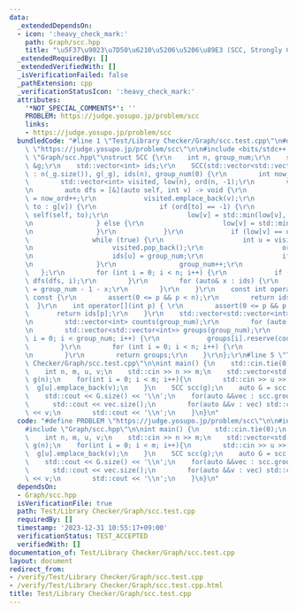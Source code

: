 ```yaml
---
data:
  _extendedDependsOn:
  - icon: ':heavy_check_mark:'
    path: Graph/scc.hpp
    title: "\u5F37\u9023\u7D50\u6210\u5206\u5206\u89E3 (SCC, Strongly Connected Component)"
  _extendedRequiredBy: []
  _extendedVerifiedWith: []
  _isVerificationFailed: false
  _pathExtension: cpp
  _verificationStatusIcon: ':heavy_check_mark:'
  attributes:
    '*NOT_SPECIAL_COMMENTS*': ''
    PROBLEM: https://judge.yosupo.jp/problem/scc
    links:
    - https://judge.yosupo.jp/problem/scc
  bundledCode: "#line 1 \"Test/Library Checker/Graph/scc.test.cpp\"\n#define PROBLEM\
    \ \"https://judge.yosupo.jp/problem/scc\"\n\n#include <bits/stdc++.h>\n#line 1\
    \ \"Graph/scc.hpp\"\nstruct SCC {\r\n    int n, group_num;\r\n    std::vector<std::vector<int>>\
    \ &g;\r\n    std::vector<int> ids;\r\n    SCC(std::vector<std::vector<int>> &_g)\
    \ : n(_g.size()), g(_g), ids(n), group_num(0) {\r\n        int now_ord = 0;\r\n\
    \        std::vector<int> visited, low(n), ord(n, -1);\r\n        visited.reserve(n);\r\
    \n        auto dfs = [&](auto self, int v) -> void {\r\n            low[v] = ord[v]\
    \ = now_ord++;\r\n            visited.emplace_back(v);\r\n            for(auto\
    \ to : g[v]) {\r\n                if (ord[to] == -1) {\r\n                   \
    \ self(self, to);\r\n                    low[v] = std::min(low[v], low[to]);\r\
    \n                } else {\r\n                    low[v] = std::min(low[v], ord[to]);\r\
    \n                }\r\n            }\r\n            if (low[v] == ord[v]) {\r\n\
    \                while (true) {\r\n                    int u = visited.back();\r\
    \n                    visited.pop_back();\r\n                    ord[u] = n;\r\
    \n                    ids[u] = group_num;\r\n                    if (u == v) break;\r\
    \n                }\r\n                group_num++;\r\n            }\r\n     \
    \   };\r\n        for (int i = 0; i < n; i++) {\r\n            if (ord[i] == -1)\
    \ dfs(dfs, i);\r\n        }\r\n        for (auto& x : ids) {\r\n            x\
    \ = group_num - 1 - x;\r\n        }\r\n    }\r\n    const int operator[](int p)\
    \ const {\r\n        assert(0 <= p && p < n);\r\n        return ids[p];\r\n  \
    \  }\r\n    int operator[](int p) { \r\n        assert(0 <= p && p < n);\r\n \
    \       return ids[p];\r\n    }\r\n    std::vector<std::vector<int>> groups(){\r\
    \n        std::vector<int> counts(group_num);\r\n        for (auto x : ids) counts[x]++;\r\
    \n        std::vector<std::vector<int>> groups(group_num);\r\n        for (int\
    \ i = 0; i < group_num; i++) {\r\n            groups[i].reserve(counts[i]);\r\n\
    \        }\r\n        for (int i = 0; i < n; i++) {\r\n            groups[ids[i]].emplace_back(i);\r\
    \n        }\r\n        return groups;\r\n    }\r\n};\r\n#line 5 \"Test/Library\
    \ Checker/Graph/scc.test.cpp\"\n\nint main() {\n    std::cin.tie(0);\n    std::ios::sync_with_stdio(false);\n\
    \    int n, m, u, v;\n    std::cin >> n >> m;\n    std::vector<std::vector<int>>\
    \ g(n);\n    for(int i = 0; i < m; i++){\n        std::cin >> u >> v;\n      \
    \  g[u].emplace_back(v);\n    }\n    SCC scc(g);\n    auto G = scc.groups();\n\
    \    std::cout << G.size() << '\\n';\n    for(auto &&vec : scc.groups()){\n  \
    \      std::cout << vec.size();\n        for(auto &&v : vec) std::cout << ' '\
    \ << v;\n        std::cout << '\\n';\n    }\n}\n"
  code: "#define PROBLEM \"https://judge.yosupo.jp/problem/scc\"\n\n#include <bits/stdc++.h>\n\
    #include \"Graph/scc.hpp\"\n\nint main() {\n    std::cin.tie(0);\n    std::ios::sync_with_stdio(false);\n\
    \    int n, m, u, v;\n    std::cin >> n >> m;\n    std::vector<std::vector<int>>\
    \ g(n);\n    for(int i = 0; i < m; i++){\n        std::cin >> u >> v;\n      \
    \  g[u].emplace_back(v);\n    }\n    SCC scc(g);\n    auto G = scc.groups();\n\
    \    std::cout << G.size() << '\\n';\n    for(auto &&vec : scc.groups()){\n  \
    \      std::cout << vec.size();\n        for(auto &&v : vec) std::cout << ' '\
    \ << v;\n        std::cout << '\\n';\n    }\n}\n"
  dependsOn:
  - Graph/scc.hpp
  isVerificationFile: true
  path: Test/Library Checker/Graph/scc.test.cpp
  requiredBy: []
  timestamp: '2023-12-31 10:55:17+09:00'
  verificationStatus: TEST_ACCEPTED
  verifiedWith: []
documentation_of: Test/Library Checker/Graph/scc.test.cpp
layout: document
redirect_from:
- /verify/Test/Library Checker/Graph/scc.test.cpp
- /verify/Test/Library Checker/Graph/scc.test.cpp.html
title: Test/Library Checker/Graph/scc.test.cpp
---
```

